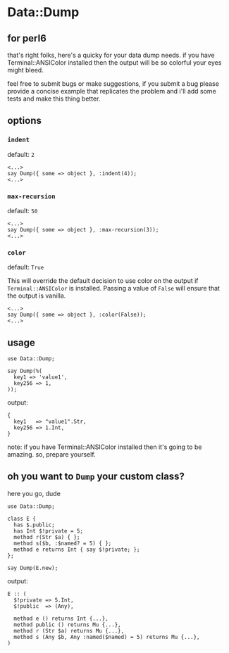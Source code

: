 # Data::Dump 

## for perl6

that's right folks, here's a quicky for your data dump needs.  if you have Terminal::ANSIColor installed then the output will be so colorful your eyes might bleed.

feel free to submit bugs or make suggestions, if you submit a bug please provide a concise example that replicates the problem and i'll add some tests and make this thing better.

## options

### `indent`

default: `2`

```perl6
<...>
say Dump({ some => object }, :indent(4));
<...>
```

### `max-recursion`

default: `50`

```perl6
<...>
say Dump({ some => object }, :max-recursion(3));
<...>
```

### `color`

default: `True`

This will override the default decision to use color on the output if `Terminal::ANSIColor` is installed.  Passing a value of `False` will ensure that the output is vanilla.

```perl6
<...>
say Dump({ some => object }, :color(False));
<...>
```

## usage

```perl6
use Data::Dump;

say Dump(%( 
  key1 => 'value1',
  key256 => 1,
));
```

output:
```
{
  key1   => "value1".Str,
  key256 => 1.Int,
}
```
note: if you have Terminal::ANSIColor installed then it's going to be amazing. so, prepare yourself.

## oh you want to ```Dump``` your custom class?

here you go, dude

```perl6
use Data::Dump;

class E {
  has $.public;
  has Int $!private = 5;
  method r(Str $a) { };
  method s($b, :$named? = 5) { };
  method e returns Int { say $!private; };
};

say Dump(E.new);
```

output:
```
E :: (
  $!private => 5.Int,
  $!public  => (Any),

  method e () returns Int {...},
  method public () returns Mu {...},
  method r (Str $a) returns Mu {...},
  method s (Any $b, Any :named($named) = 5) returns Mu {...},
)
```

